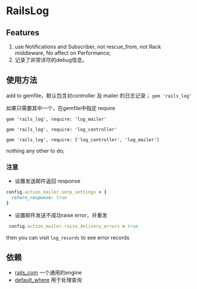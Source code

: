 # RailsLog


## Features

1. use Notifications and Subscriber, not rescue_from, not Rack middleware, No affect on Performance;
2. 记录了非常详尽的debug信息。

## 使用方法

add to gemfile，默认包含对controller 及 mailer 的日志记录；
`gem 'rails_log'`

如果只需要其中一个，在gemfile中指定 require

`gem 'rails_log', require: 'log_mailer'`

`gem 'rails_log', require: 'log_controller'`

`gem 'rails_log', require: ['log_controller', 'log_mailer']`

nothing any other to do;

### 注意

* 设置发送邮件返回 response

```ruby
config.action_mailer.smtp_settings = {
  return_response: true
}
```

* 设置邮件发送不成功raise error，并重发

```ruby
 config.action_mailer.raise_delivery_errors = true
```


then you can visit `log_records` to see error records


## 依赖
* [rails_com](https://github.com/qinmingyuan/rails_com) 一个通用的engine
* [default_where](https://github.com/qinmingyuan/default_where) 用于处理查询